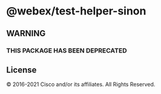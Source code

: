 # @webex/test-helper-sinon

## WARNING

### THIS PACKAGE HAS BEEN DEPRECATED

## License

© 2016-2021 Cisco and/or its affiliates. All Rights Reserved.
